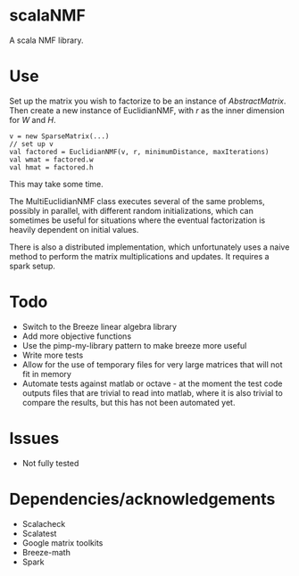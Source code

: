 scalaNMF
========

A scala NMF library.

Use
===
Set up the matrix you wish to factorize to be an instance of <i>AbstractMatrix</i>. Then create a new instance of
EuclidianNMF, with <i>r</i> as the inner dimension for <i>W</i> and <i>H</i>.

    v = new SparseMatrix(...)
    // set up v
    val factored = EuclidianNMF(v, r, minimumDistance, maxIterations)
    val wmat = factored.w
    val hmat = factored.h

This may take some time.

The MultiEuclidianNMF class executes several of the same problems, possibly in parallel, with different random initializations,
which can sometimes be useful for situations where the eventual factorization is heavily dependent on initial values.

There is also a distributed implementation, which unfortunately uses a naive method to perform the matrix multiplications and 
updates. It requires a spark setup.

Todo
====
 * Switch to the Breeze linear algebra library
 * Add more objective functions
 * Use the pimp-my-library pattern to make breeze more useful
 * Write more tests
 * Allow for the use of temporary files for very large matrices that will not fit in memory
 * Automate tests against matlab or octave - at the moment the test code outputs files that are trivial to read into matlab,
 where it is also trivial to compare the results, but this has not been automated yet.

Issues
======
 * Not fully tested

Dependencies/acknowledgements
=============================
 * Scalacheck
 * Scalatest
 * Google matrix toolkits
 * Breeze-math
 * Spark
